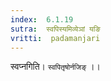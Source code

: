 ```yaml
---
index:  6.1.19
sutra:  स्वपिस्यमिव्येञां यङि
vritti:  padamanjari
---
```


स्वप्नगिति। `स्वपितृषोर्नजिङ्` ।।

